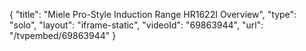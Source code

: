 {
    "title": "Miele Pro-Style Induction Range HR1622I Overview",
    "type": "solo",
    "layout": "iframe-static",
    "videoId": "69863944",
    "url": "\/tvpembed\/69863944"
}